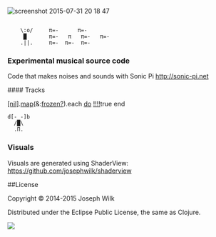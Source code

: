 ![screenshot 2015-07-31 20 18 47](https://cloud.githubusercontent.com/assets/9792/9014283/c705fb8e-37c1-11e5-8e14-2e7d07adbb77.png)
```
 
    \:o/     π=-      π=-
     █       π=-   π   π=-   π=-
    .||.     π=-  π=-  π=-
```

### Experimental musical source code

Code that makes noises and sounds with Sonic Pi http://sonic-pi.net

#### Tracks

[[nil]](https://github.com/repl-electric/live-coding-space/tree/master/destination/nil).[map](https://github.com/repl-electric/live-coding-space/tree/master/destination/map)(&:[frozen?](https://github.com/repl-electric/live-coding-space/tree/master/destination/frozen%3F)).each [do](https://github.com/repl-electric/live-coding-space/tree/master/destination/do) [!!!!](https://github.com/repl-electric/live-coding-space/tree/master/destination/bang)true
end

```
d[-_-]b
  /█\
  .Π.
```

### Visuals

Visuals are generated using ShaderView: https://github.com/josephwilk/shaderview

##License

Copyright © 2014-2015 Joseph Wilk

Distributed under the Eclipse Public License, the same as Clojure.

![](http://nadine-rossa.de/made-in-berlin-badge.png)
